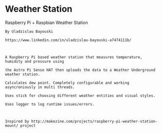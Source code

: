 # Weather Station

Raspberry Pi + Raspbian Weather Station

    By Uladzislau Bayouski

    https://www.linkedin.com/in/uladzislau-bayouski-a7474111b/



    A Raspberry Pi based weather station that measures temperature, humidity and pressure using

    the Astro Pi Sense HAT then uploads the data to a Weather Underground weather station.

    Calculates dew point. Completely configurable and working asyncroniously in multi threads. 

    Uses stick for choosing different weather entities and visual styles. 

    Uses logger to log runtime issues/errors.

    

    Inspired by http://makezine.com/projects/raspberry-pi-weather-station-mount/ project

